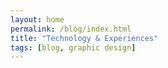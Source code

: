 ```yaml
---
layout: home
permalink: /blog/index.html
title: "Technology & Experiences"
tags: [blog, graphic design]
---
```

